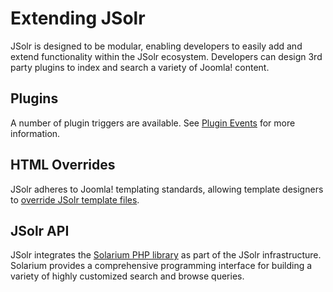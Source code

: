 # Extending JSolr
JSolr is designed to be modular, enabling developers to easily add and extend functionality within the JSolr ecosystem. Developers can design 3rd party plugins to index and search a variety of Joomla! content.

## Plugins
A number of plugin triggers are available. See [Plugin Events](plugin-events.md) for more information.

## HTML Overrides
JSolr adheres to Joomla! templating standards, allowing template designers to [override JSolr template files](https://docs.joomla.org/Understanding_Output_Overrides).

## JSolr API
JSolr integrates the [Solarium PHP library](http://www.solarium-project.org/) as part of the JSolr infrastructure. Solarium provides a comprehensive programming interface for building a variety of highly customized search and browse queries.
